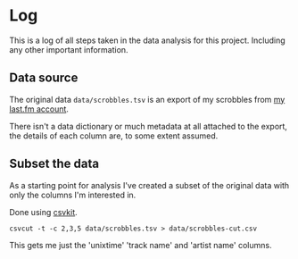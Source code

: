 # Log
This is a log of all steps taken in the data analysis for this project. Including any other important information.

## Data source
The original data `data/scrobbles.tsv` is an export of my scrobbles from [my last.fm account](http://www.last.fm/user/drzax).

There isn't a data dictionary or much metadata at all attached to the export, the details of each column are, to some extent assumed.

## Subset the data
As a starting point for analysis I've created a subset of the original data with only the columns I'm interested in.

Done using [csvkit](https://github.com/onyxfish/csvkit).

```
csvcut -t -c 2,3,5 data/scrobbles.tsv > data/scrobbles-cut.csv
```

This gets me just the 'unixtime' 'track name' and 'artist name' columns.

